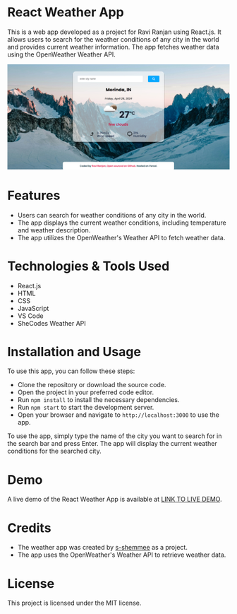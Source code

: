 # React Weather App
This is a web app developed as a project for Ravi Ranjan using React.js. It allows users to search for the weather conditions of any city in the world and provides current weather information. The app fetches weather data using the OpenWeather Weather API.

![Opera Snapshot_2024-02-08_163132_react-weather-app-shemmee netlify app](https://github.com/raviranjan940/React-Weather-App/blob/main/images/displayImg.png)

# Features
- Users can search for weather conditions of any city in the world.
- The app displays the current weather conditions, including temperature and weather description.
- The app utilizes the OpenWeather's Weather API to fetch weather data.

# Technologies & Tools Used
- React.js
- HTML
- CSS
- JavaScript
- VS Code
- SheCodes Weather API

# Installation and Usage
To use this app, you can follow these steps:

- Clone the repository or download the source code.
- Open the project in your preferred code editor.
- Run  `npm install` to install the necessary dependencies.
- Run `npm start` to start the development server.
- Open your browser and navigate to `http://localhost:3000` to use the app.

To use the app, simply type the name of the city you want to search for in the search bar and press Enter. The app will display the current weather conditions for the searched city.

# Demo
A live demo of the React Weather App is available at [LINK TO LIVE DEMO](https://react-weather-app-shemmee.netlify.app).

# Credits
- The weather app was created by [s-shemmee](https://github.com/raviranjan940) as a project.
- The app uses the OpenWeather's Weather API to retrieve weather data.

# License
This project is licensed under the MIT license.
